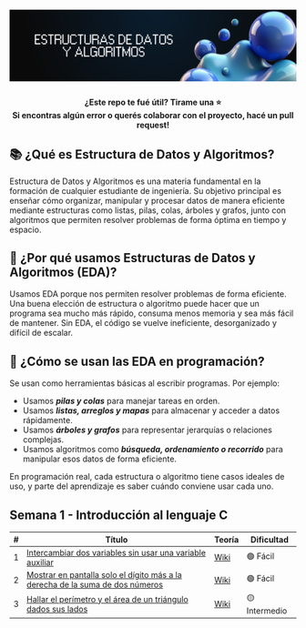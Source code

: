 <h1 align="center">
  <a name="logo"><img src="src/img/eda-banner.png" alt="Estructuras de Datos y Algoritmos" width="750"></a>

<h4 align="center">¿Este repo te fué útil? Tirame una ⭐ </br> Si encontras algún error o querés colaborar con el proyecto, hacé un pull request!</h4>

## 📚 ¿Qué es Estructura de Datos y Algoritmos?
Estructura de Datos y Algoritmos es una materia fundamental en la formación de cualquier estudiante de ingeniería. Su objetivo principal es enseñar cómo organizar, manipular y procesar datos de manera eficiente mediante estructuras como listas, pilas, colas, árboles y grafos, junto con algoritmos que permiten resolver problemas de forma óptima en tiempo y espacio.

## 🤔 ¿Por qué usamos Estructuras de Datos y Algoritmos (EDA)?
Usamos EDA porque nos permiten resolver problemas de forma eficiente. Una buena elección de estructura o algoritmo puede hacer que un programa sea mucho más rápido, consuma menos memoria y sea más fácil de mantener. Sin EDA, el código se vuelve ineficiente, desorganizado y difícil de escalar.

## 🧠 ¿Cómo se usan las EDA en programación?
Se usan como herramientas básicas al escribir programas. Por ejemplo:

- Usamos ***pilas y colas*** para manejar tareas en orden.
- Usamos ***listas, arreglos y mapas*** para almacenar y acceder a datos rápidamente.
- Usamos ***árboles y grafos*** para representar jerarquías o relaciones complejas.
- Usamos algoritmos como ***búsqueda, ordenamiento o recorrido*** para manipular esos datos de forma eficiente.

En programación real, cada estructura o algoritmo tiene casos ideales de uso, y parte del aprendizaje es saber cuándo conviene usar cada uno.

## Semana 1 - Introducción al lenguaje C

|  #  |  Título  |  Teoría  |  Dificultad                 
|-----|----------|----------|--------------
|1|[Intercambiar dos variables sin usar una variable auxiliar](Semana%201/intercambiar-variable.c) | [Wiki](https://github.com/davidgimenezs/estructuras-de-datos-y-algoritmos/wiki/Ejercicio-001-%E2%80%90-Intercambiar-dos-variables-sin-usar-una-variable-auxiliar) | 🟢 Fácil
|2|[Mostrar en pantalla solo el dígito más a la derecha de la suma de dos números](Semana%201/digito-derecha.c) | [Wiki](https://github.com/davidgimenezs/estructuras-de-datos-y-algoritmos/wiki/Ejercicio-002-%E2%80%90-Mostrar-en-pantalla-solo-el-d%C3%ADgito-m%C3%A1s-a-la-derecha-de-la-suma-de-dos-n%C3%BAmeros) | 🟢 Fácil
|3|[Hallar el perímetro y el área de un triángulo dados sus lados](Semana%201/perimetro-area.c) | [Wiki](https://github.com/davidgimenezs/estructuras-de-datos-y-algoritmos/wiki/Ejercicio-003-%E2%80%90-Hallar-el-per%C3%ADmetro-y-el-%C3%A1rea-de-un-tri%C3%A1ngulo-dados-sus-lados) | 🟡 Intermedio
